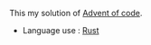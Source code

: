 This my solution of [Advent of code](https://adventofcode.com/2021/).

- Language use : [Rust](https://www.rust-lang.org/)
